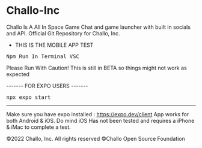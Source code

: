 # Challo-Inc
Challo Is A All In Space Game Chat and game launcher with built in socials and API. Official Git Repository for Challo, Inc.

- THIS IS THE MOBILE APP TEST

<pre>Npm Run In Terminal VSC</pre>

Please Run With Caution! This is still in BETA so things might not work as expected

------- FOR EXPO USERS -------
<pre>npx expo start</pre>

- - - - - - - - - - - - - - -
Make sure you have expo installed : https://expo.dev/client
App works for both Android & iOS. Do mind iOS Has not been tested and requires a iPhone & iMac to complete a test.

©️2022 Challo, Inc. All rights reserved
©️Challo Open Source Foundation

